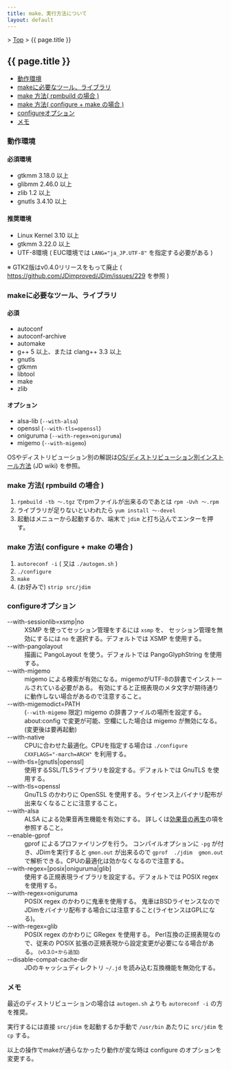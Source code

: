 ```yaml
---
title: make、実行方法について
layout: default
---
```


&gt; [Top](../) &gt; {{ page.title }}

## {{ page.title }}

- [動作環境](#environment)
- [makeに必要なツール、ライブラリ](#requirement)
- [make 方法( rpmbuild の場合 )](#make-rpmbuild)
- [make 方法( configure + make の場合 )](#make-configure)
- [configureオプション](#configure-option)
- [メモ](#memo)


<a name="environment"></a>
### 動作環境

#### 必須環境
- gtkmm 3.18.0 以上
- glibmm 2.46.0 以上
- zlib 1.2 以上
- gnutls 3.4.10 以上

#### 推奨環境
- Linux Kernel 3.10 以上
- gtkmm 3.22.0 以上
- UTF-8環境 ( EUC環境では `LANG="ja_JP.UTF-8"` を指定する必要がある )

※ GTK2版はv0.4.0リリースをもって廃止 ( <https://github.com/JDimproved/JDim/issues/229> を参照 )


<a name="requirement"></a>
### makeに必要なツール、ライブラリ

#### 必須
- autoconf
- autoconf-archive
- automake
- g++ 5 以上、または clang++ 3.3 以上
- gnutls
- gtkmm
- libtool
- make
- zlib

#### オプション
- alsa-lib (`--with-alsa`)
- openssl (`--with-tls=openssl`)
- oniguruma (`--with-regex=oniguruma`)
- migemo (`--with-migemo`)

OSやディストリビューション別の解説は[OS/ディストリビューション別インストール方法][wiki-install] (JD wiki) を参照。


<a name="make-rpmbuild"></a>
### make 方法( rpmbuild の場合 )
1. `rpmbuild -tb 〜.tgz` でrpmファイルが出来るのであとは `rpm -Uvh 〜.rpm`
2. ライブラリが足りないといわれたら `yum install 〜-devel`
3. 起動はメニューから起動するか、端末で `jdim` と打ち込んでエンターを押す。


<a name="make-configure"></a>
### make 方法( configure + make の場合 )

1. `autoreconf -i` ( 又は `./autogen.sh` )
2. `./configure`
3. `make`
4. (お好みで) `strip src/jdim`


<a name="configure-option"></a>
### configureオプション
<dl>
  <dt>--with-sessionlib=xsmp|no</dt>
  <dd>
    XSMP を使ってセッション管理をするには <code>xsmp</code> を、
    セッション管理を無効にするには <code>no</code> を選択する。デフォルトでは XSMP を使用する。
  </dd>
  <dt>--with-pangolayout</dt>
  <dd>描画に PangoLayout を使う。デフォルトでは PangoGlyphString を使用する。</dd>
  <dt>--with-migemo</dt>
  <dd>
    migemo による検索が有効になる。migemoがUTF-8の辞書でインストールされている必要がある。
    有効にすると正規表現のメタ文字が期待通りに動作しない場合があるので注意すること。
  </dd>
  <dt>--with-migemodict=PATH</dt>
  <dd>
    (<code>--with-migemo</code> 限定) migemo の辞書ファイルの場所を設定する。
    about:config で変更が可能、空欄にした場合は migemo が無効になる。(変更後は要再起動)
  </dd>
  <dt>--with-native</dt>
  <dd>CPUに合わせた最適化。CPUを指定する場合は <code>./configure CXXFLAGS="-march=ARCH"</code> を利用する。</dd>

  <dt>--with-tls=[gnutls|openssl]</dt>
  <dd>使用するSSL/TLSライブラリを設定する。デフォルトでは GnuTLS を使用する。</dd>
  <dt>--with-tls=openssl</dt>
  <dd>GnuTLS のかわりに OpenSSL を使用する。ライセンス上バイナリ配布が出来なくなることに注意すること。</dd>

  <dt>--with-alsa</dt>
  <dd>ALSA による効果音再生機能を有効にする。
  詳しくは<a href="{{ site.baseurl }}/sound/">効果音の再生</a>の項を参照すること。</dd>
  <dt>--enable-gprof</dt>
  <dd>
    gprof によるプロファイリングを行う。
    コンパイルオプションに <code>-pg</code> が付き、JDimを実行すると <code>gmon.out</code> が出来るので
    <code>gprof  ./jdim  gmon.out</code> で解析できる。CPUの最適化は効かなくなるので注意する。
  </dd>

  <dt>--with-regex=[posix|oniguruma|glib]</dt>
  <dd>使用する正規表現ライブラリを設定する。デフォルトでは POSIX regex を使用する。</dd>
  <dt>--with-regex=oniguruma</dt>
  <dd>
    POSIX regex のかわりに鬼車を使用する。
    鬼車はBSDライセンスなのでJDimをバイナリ配布する場合には注意すること(ライセンスはGPLになる)。
  </dd>
  <dt>--with-regex=glib</dt>
  <dd>
    POSIX regex のかわりに GRegex を使用する。
    Perl互換の正規表現なので、従来の POSIX 拡張の正規表現から設定変更が必要になる場合がある。
    <small>(v0.3.0+から追加)</small>
  </dd>

  <dt>--disable-compat-cache-dir</dt>
  <dd>JDのキャッシュディレクトリ <code>~/.jd</code> を読み込む互換機能を無効化する。</dd>
</dl>


<a name="memo"></a>
### メモ
最近のディストリビューションの場合は `autogen.sh` よりも `autoreconf -i` の方を推奨。

実行するには直接 `src/jdim` を起動するか手動で `/usr/bin` あたりに `src/jdim` を `cp` する。

以上の操作でmakeが通らなかったり動作が変な時は configure のオプションを変更する。


[wiki-install]: https://ja.osdn.net/projects/jd4linux/wiki/OS%2F%E3%83%87%E3%82%A3%E3%82%B9%E3%83%88%E3%83%AA%E3%83%93%E3%83%A5%E3%83%BC%E3%82%B7%E3%83%A7%E3%83%B3%E5%88%A5%E3%82%A4%E3%83%B3%E3%82%B9%E3%83%88%E3%83%BC%E3%83%AB%E6%96%B9%E6%B3%95

